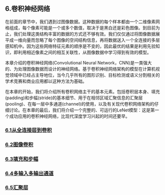## 6.卷积神经网络

在前面的章节中，我们遇到过图像数据。这种数据的每个样本都由一个二维像素网格组成，每个像素可能是一个或多个数值，取决于是黑白还是彩色图像。到目前为止，我们处理这类结构丰富的数据的方式还不够有效。我们仅仅通过将图像数据展平成一维向量而忽略了每个图像的空间结构信息，再将数据送入一个全连接的多层感知机中。因为这些网络特征元素的顺序是不变的，因此最优的结果是利用先验知识，即利用相近像素之间的相互关联性，从图像数据中学习得到有效的模型。

本章介绍的卷积神经网络(Convolutional Neural Network，CNN)是一类强大的、为处理图像数据而设计的神经网络。基于卷积神经网络架构的模型在计算机视觉领域中已经占主导地位，当今几乎所有的图形识别、目标检测或语义分割相关的学术竞赛和商业应用都以这种方法为基础。

在本章的开始，我们将介绍所有卷积网络主干的基本元素。包括卷积层本身、填充(padding)和步幅(stride)的基本细节、用于在相邻区域汇聚信息的汇聚层(pooling)、在每一层中多通道(channel)的使用，以及有关现代卷积网络架构的仔细讨论。在本章的最后，我们将介绍一个完整的、可运行的LeNet模型：这是第一个成功应用的卷积神经网络，比现代深度学习兴起的时间还要早。

### [6.1从全连接层到卷积](./6_1.ipynb)
### [6.2图像卷积](./6_2.ipynb)
### [6.3填充和步幅](./6_3.ipynb)
### [6.4多输入多输出通道](./6_4.ipynb)
### [6.5汇聚层](./6_5.ipynb)